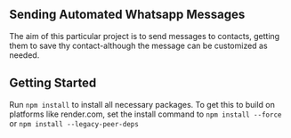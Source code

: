 ## Sending Automated Whatsapp Messages
The aim of this particular project is to send messages to contacts, getting them to save thy contact-although the message can be customized as needed.

## Getting Started
Run ```npm install``` to install all necessary packages.
To get this to build on platforms like render.com, set the install command to ```npm install --force``` or ```npm install --legacy-peer-deps```